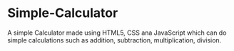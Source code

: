 # Simple-Calculator
A simple Calculator made using  HTML5, CSS ana JavaScript which can do simple calculations such as addition, subtraction, multiplication, division.
